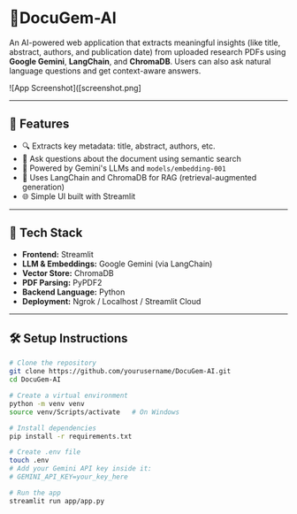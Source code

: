 # 📄DocuGem-AI

An AI-powered web application that extracts meaningful insights (like title, abstract, authors, and publication date) from uploaded research PDFs using **Google Gemini**, **LangChain**, and **ChromaDB**. Users can also ask natural language questions and get context-aware answers.

![App Screenshot]([screenshot.png]

---

## 🚀 Features

- 🔍 Extracts key metadata: title, abstract, authors, etc.
- 💬 Ask questions about the document using semantic search
- 🤖 Powered by Gemini's LLMs and `models/embedding-001`
- 🧠 Uses LangChain and ChromaDB for RAG (retrieval-augmented generation)
- 🌐 Simple UI built with Streamlit

---

## 🧱 Tech Stack

- **Frontend:** Streamlit  
- **LLM & Embeddings:** Google Gemini (via LangChain)  
- **Vector Store:** ChromaDB  
- **PDF Parsing:** PyPDF2  
- **Backend Language:** Python  
- **Deployment:** Ngrok / Localhost / Streamlit Cloud  

---

## 🛠️ Setup Instructions

```bash
# Clone the repository
git clone https://github.com/yourusername/DocuGem-AI.git
cd DocuGem-AI

# Create a virtual environment
python -m venv venv
source venv/Scripts/activate   # On Windows

# Install dependencies
pip install -r requirements.txt

# Create .env file
touch .env
# Add your Gemini API key inside it:
# GEMINI_API_KEY=your_key_here

# Run the app
streamlit run app/app.py
  

